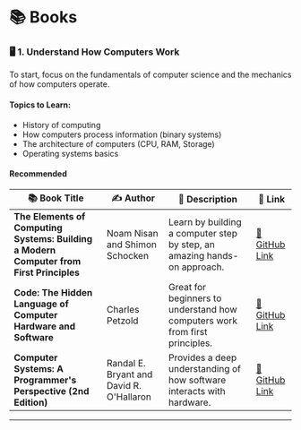 # 📚 Books

### 🖥️ 1. Understand How Computers Work

To start, focus on the fundamentals of computer science and the mechanics of how computers operate.

#### Topics to Learn:
- History of computing
- How computers process information (binary systems)
- The architecture of computers (CPU, RAM, Storage)
- Operating systems basics

#### Recommended

| 📚 **Book Title** | ✍️ **Author** | 📝 **Description** | 🔗 **Link** |
|--------------------|---------------|---------------------|-------------|
| **The Elements of Computing Systems: Building a Modern Computer from First Principles** | Noam Nisan and Shimon Schocken | Learn by building a computer step by step, an amazing hands-on approach. | [🔗 GitHub Link](https://github.com/DevAwizard/Books/blob/main/How_computers_work/The%20Elements%20of%20Computing%20Systems.pdf) |
| **Code: The Hidden Language of Computer Hardware and Software** | Charles Petzold | Great for beginners to understand how computers work from first principles. | [🔗 GitHub Link](https://github.com/DevAwizard/Books/blob/main/How_computers_work/code%20the%20hidden%20language%20of%20computer%20hardware%20and%20software.pdf) |
| **Computer Systems: A Programmer's Perspective (2nd Edition)** | Randal E. Bryant and David R. O'Hallaron | Provides a deep understanding of how software interacts with hardware. | [🔗 GitHub Link](https://github.com/DevAwizard/Books/blob/main/How_computers_work/Computer%20Systems%20-%20A%20Programmer's%20Perspective%20(2nd).pdf)|



---
